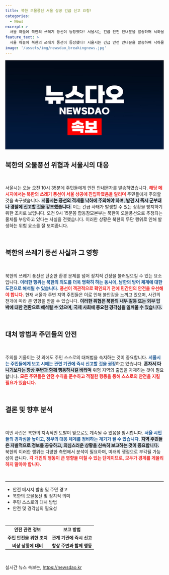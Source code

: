 ```yaml
---
title: 북한 오물풍선 서울 상공 긴급 신고 요청!
categories:
  - News
excerpt: >
  서울 하늘에 북한의 쓰레기 풍선이 등장했다! 서울시는 긴급 안전 안내문을 발송하며 낙하물에 주의할 것을 당부했습니다. 발견 시 즉각 신고해야 합니다. 지금 바로 확인하세요!
feature_text: >
  서울 하늘에 북한의 쓰레기 풍선이 등장했다! 서울시는 긴급 안전 안내문을 발송하며 낙하물에 주의할 것을 당부했습니다. 발견 시 즉각 신고해야 합니다. 지금 바로 확인하세요!
image: '/assets/img/newsdao_breakingnews.jpg'
---
```


<p><img src="/assets/img/newsdao_breakingnews.jpg" alt="firstkoreanews 속보" /></p>

<h2 data-ke-size="size26">북한의 오물풍선 위협과 서울시의 대응</h2>

<p data-ke-size="size16">&nbsp;</p>

<p data-ke-size="size16">서울시는 오늘 오전 10시 35분에 주민들에게 안전 안내문자를 발송하였습니다. <b><span style="color: #ee2323;">해당 메시지에서는 북한의 쓰레기 풍선이 서울 상공에 진입하였음을 알리며</span></b> 주민들에게 주의할 것을 촉구했습니다. <b><span style="background-color: #21538527;">서울시는 풍선의 적재물 낙하에 주의해야 하며, 발견 시 즉시 군부대나 경찰에 신고할 것을 강조했습니다.</span></b> 이는 긴급 사태가 발생할 수 있는 상황을 방지하기 위한 조치로 보입니다. 오전 9시 15분쯤 합동참모본부는 북한이 오물풍선으로 추정되는 물체를 부양하고 있다는 사실을 전했습니다. 이러한 상황은 북한의 무단 행위로 인해 발생하는 위험 요소를 잘 보여줍니다.</p>

<p data-ke-size="size16">&nbsp;</p>

<h2 data-ke-size="size26">북한의 쓰레기 풍선 사실과 그 영향</h2>

<p data-ke-size="size16">&nbsp;</p>

<p data-ke-size="size16">북한의 쓰레기 풍선은 단순한 환경 문제를 넘어 정치적 긴장을 불러일으킬 수 있는 요소입니다. <b><span style="color: #1a5490;">이러한 행위는 북한의 의도를 더욱 명확히 하는 동시에, 남한의 방어 체계에 대한 도전으로 해석될 수 있습니다.</span></b> <b><span style="color: #ee2323;">풍선이 객관적으로 확인되기 전에 민간인의 안전을 우선해야 합니다.</span></b> 현재 서울과 주변 지역 주민들은 이로 인해 불안감을 느끼고 있으며, 사건의 전개에 따라 큰 영향을 받을 수 있습니다. <b><span style="background-color: #21538527;">이러한 위협은 북한의 내부 갈등 또는 외부 압박에 대한 전환으로 해석될 수 있으며, 국제 사회에 중요한 경각심을 일깨울 수 있습니다.</span></b></p>

<p data-ke-size="size16">&nbsp;</p> 

<h2 data-ke-size="size26">대처 방법과 주민들의 안전</h2>

<p data-ke-size="size16">&nbsp;</p>

<p data-ke-size="size16">주의를 기울이는 것 외에도 주민 스스로의 대처법을 숙지하는 것이 중요합니다. <b><span style="color: #1a5490;">서울시는 주민들에게 보고 시에는 관련 기관에 즉시 신고할 것을 권장</span></b>하고 있습니다. <b><span style="background-color: #21538527;">혼자서 다니기보다는 항상 주변과 함께 행동하시길 바라며</span></b> 위험 지역의 출입을 자제하는 것이 필요합니다. <b><span style="color: #ee2323;">모든 주민들은 안전 수칙을 준수하고 적절한 행동을 통해 스스로의 안전을 지킬 필요가 있습니다.</span></b></p>

<p data-ke-size="size16">&nbsp;</p> 

<h2 data-ke-size="size26">결론 및 향후 분석</h2>

<p data-ke-size="size16">&nbsp;</p>

<p data-ke-size="size16">이번 사건은 북한의 지속적인 도발이 앞으로도 계속될 수 있음을 암시합니다. <b><span style="color: #1a5490;">서울 시민들의 경각심을 높이고, 정부의 대응 체계를 정비하는 계기가 될 수 있습니다.</span></b> <b><span style="background-color: #21538527;">지역 주민들은 자발적으로 정보를 공유하고, 의심스러운 상황을 신속히 보고하는 것이 중요합니다.</span></b> 북한의 이러한 행위는 다양한 측면에서 분석이 필요하며, 미래의 쟁점으로 부각될 가능성이 큽니다. <b><span style="color: #ee2323;">각 개인의 행동이 큰 영향을 미칠 수 있는 단계이므로, 모두가 경계를 게을리하지 말아야 합니다.</span></b></p>

<p data-ke-size="size16">&nbsp;</p>

<hr>

<ul>
<li>안전 메시지 발송 및 주민 경고</li>
<li>북한의 오물풍선 및 정치적 의미</li>
<li>주민 스스로의 대처 방법</li>
<li>안전 및 경각심의 필요성</li>
</ul>

<p data-ke-size="size16">&nbsp;</p>

<table style="width: 100%; border-collapse: collapse;">
<tr>
<td style="text-align: center; height: 17px;"><b>안전 관련 정보</b></td>
<td style="text-align: center; height: 17px;"><b>보고 방법</b></td>
</tr>
<tr>
<td style="text-align: center; height: 17px;"><b>주민 안전을 위한 조치</b></td>
<td style="text-align: center; height: 17px;"><b>관계 기관에 즉시 신고</b></td>
</tr>
<tr>
<td style="text-align: center; height: 17px;"><b>비상 상황에 대비</b></td>
<td style="text-align: center; height: 17px;"><b>항상 주변과 함께 행동</b></td>
</tr>
</table>

<p data-ke-size="size16">&nbsp;</p>
실시간 뉴스 속보는, <a href="https://newsdao.kr" rel="dofollow">https://newsdao.kr</a>



